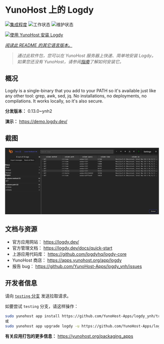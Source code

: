 <!--
注意：此 README 由 <https://github.com/YunoHost/apps/tree/master/tools/readme_generator> 自动生成
请勿手动编辑。
-->

# YunoHost 上的 Logdy

[![集成程度](https://dash.yunohost.org/integration/logdy.svg)](https://ci-apps.yunohost.org/ci/apps/logdy/) ![工作状态](https://ci-apps.yunohost.org/ci/badges/logdy.status.svg) ![维护状态](https://ci-apps.yunohost.org/ci/badges/logdy.maintain.svg)

[![使用 YunoHost 安装 Logdy](https://install-app.yunohost.org/install-with-yunohost.svg)](https://install-app.yunohost.org/?app=logdy)

*[阅读此 README 的其它语言版本。](./ALL_README.md)*

> *通过此软件包，您可以在 YunoHost 服务器上快速、简单地安装 Logdy。*  
> *如果您还没有 YunoHost，请参阅[指南](https://yunohost.org/install)了解如何安装它。*

## 概况

Logdy is a single-binary that you add to your PATH so it's available just like any other tool: grep, awk, sed, jq. No installations, no deployments, no compilations. It works locally, so it's also secure.

**分发版本：** 0.13.0~ynh2

**演示：** <https://demo.logdy.dev/>

## 截图

![Logdy 的截图](./doc/screenshots/screenshot.png)

## 文档与资源

- 官方应用网站： <https://logdy.dev/>
- 官方管理文档： <https://logdy.dev/docs/quick-start>
- 上游应用代码库： <https://github.com/logdyhq/logdy-core>
- YunoHost 商店： <https://apps.yunohost.org/app/logdy>
- 报告 bug： <https://github.com/YunoHost-Apps/logdy_ynh/issues>

## 开发者信息

请向 [`testing` 分支](https://github.com/YunoHost-Apps/logdy_ynh/tree/testing) 发送拉取请求。

如要尝试 `testing` 分支，请这样操作：

```bash
sudo yunohost app install https://github.com/YunoHost-Apps/logdy_ynh/tree/testing --debug
或
sudo yunohost app upgrade logdy -u https://github.com/YunoHost-Apps/logdy_ynh/tree/testing --debug
```

**有关应用打包的更多信息：** <https://yunohost.org/packaging_apps>
